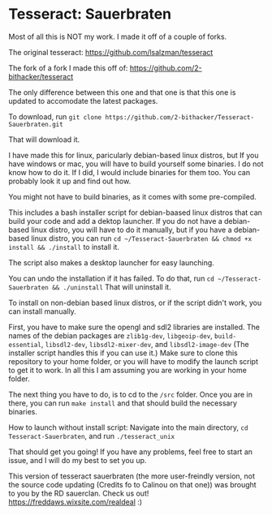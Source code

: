 # Tesseract: Sauerbraten

Most of all this is NOT my work.  I made it off of a couple of forks.

The original tesseract: https://github.com/lsalzman/tesseract

The fork of a fork I made this off of: https://github.com/2-bithacker/tesseract

The only difference between this one and that one is that this one is updated to accomodate the latest packages.

To download, run `git clone https://github.com/2-bithacker/Tesseract-Sauerbraten.git`

That will download it.

I have made this for linux, paricularly debian-based linux distros, but If you have windows or mac, you will have to build yourself some binaries.  I do not know how to do it.  If I did, I would include binaries for them too.  You can probably look it up and find out how.

You might not have to build binaries, as it comes with some pre-compiled. 

This includes a bash installer script for debian-baased linux distros that can build your code and add a dektop launcher.  If you do not have a debian-based linux distro, you will have to do it manually, but if you have a debian-based linux distro, you can run `cd ~/Tesseract-Sauerbraten && chmod +x install && ./install` to install it.

The script also makes a desktop launcher for easy launching.

You can undo the installation if it has failed.  To do that, run `cd ~/Tesseract-Sauerbraten && ./uninstall` That will uninstall it.

To install on non-debian based linux distros, or if the script didn't work, you can install manually.

First, you have to make sure the opengl and sdl2 libraries are installed.  The names of the debian packages are `zlib1g-dev`, `libgeoip-dev`, `build-essential`, `libsdl2-dev`, `libsdl2-mixer-dev`, and `libsdl2-image-dev`  (The installer script handles this if you can use it.)  Make sure to clone this repository to your home folder, or you will have to modify the launch script to get it to work.  In all this I am assuming you are working in your home folder.

The next thing you have to do, is to cd to the `/src` folder.  Once you are in there, you can run `make install` and that should build the necessary binaries.

How to launch without install script:  Navigate into the main directory, `cd Tesseract-Sauerbraten`, and run `./tesseract_unix`

That should get you going!  If you have any problems, feel free to start an issue, and I will do my best to set you up.

This version of tesseract sauerbraten (the more user-freindly version, not the source code updating (Credits fo to Calinou on that one)) was brought to you by the RD sauerclan.  Check us out!  https://freddaws.wixsite.com/realdeal :)
